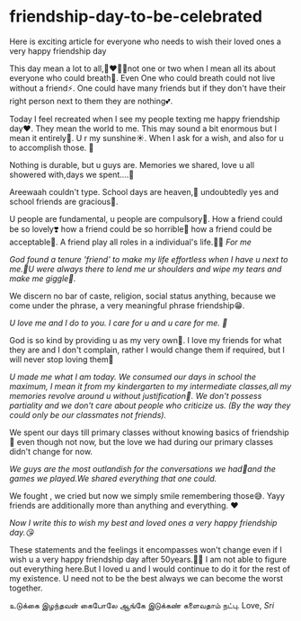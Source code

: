 # friendship-day-to-be-celebrated
Here is exciting article for everyone who needs  to wish their loved ones a very happy friendship day



This day mean a lot to all,👩‍❤️‍💋‍👩not one or two when I mean all its about everyone who could breath💫. Even One who could breath could not live without a friend⚡. One could have many friends but if they don't have their right person next to them they are nothing💕. 

 Today I feel recreated when I see my people texting me happy friendship day❤️. They mean the world to me. This may sound a bit enormous but I mean it entirely💟. U r my sunshine☀️. When I ask for a wish, and also for u to accomplish those. 🥰

Nothing is durable, but u guys are. Memories we shared, love u all showered with,days we spent....🌸

Areewaah couldn't type. School days are heaven,🥀 undoubtedly yes and school friends are gracious🐒. 

U people are fundamental, u people are compulsory💯. How a friend could be so lovely❣️ how a friend could be so horrible🧡 how a friend could be acceptable🔅. A friend play all roles in a individual's life.👩👨
 *For me* 

 *_God found a tenure 'friend' to make my life effortless when I have u next to me.🎃U were always there to lend me ur shoulders and wipe my tears and make me giggle👑._* 

We discern no bar of caste, religion, social status anything, because we come under the phrase, a very meaningful phrase friendship😁.

 *U love me and I do to you. I care for u and u care for me. 💓* 

God is so kind by providing u as my very own🤍. I love my friends for what they are and I don't complain, rather I would change them if required, but I will never stop loving them💟


 _U made me what I am today. We consumed our days in school the maximum, I mean it from my kindergarten to my intermediate classes,all my memories revolve around u without justification🚫. We don't possess partiality and we don't care about people who criticize us. (By the way they could only be our classmates not friends)._ 

We spent our days till primary classes without knowing basics of friendship🙈 even though not now, but the love we had during our primary classes didn't change for now. 


 *We guys are the most outlandish for the conversations we had🙈and the games we played.We shared everything that one could.* 

We fought , we cried but now we simply smile remembering those😅. Yayy friends are additionally more than anything and everything. ♥️

 _Now I write this to wish my best and loved ones a very happy friendship day.😘_ 

These statements and the feelings it encompasses won't change even if I wish u a very happy friendship day after 50years.👩‍🦳
 I am not able to figure out everything here.But I loved u and I would continue to do it for the rest of my existence. 
U need not to be the best always we can become the worst together.

உடுக்கை இழந்தவன் கைபோலே ஆங்கே இடுக்கண் களைவதாம் நட்பு.
Love,
_Sri_
